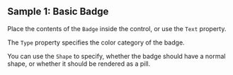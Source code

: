 ## Sample 1: Basic Badge

Place the contents of the `Badge` inside the control, or use the `Text` property.

The `Type` property specifies the color category of the badge.

You can use the `Shape` to specify, whether the badge should have a normal shape, or whether it should be rendered as a pill.